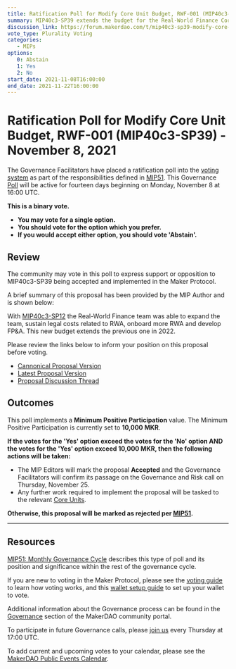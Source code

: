 ```yaml
---
title: Ratification Poll for Modify Core Unit Budget, RWF-001 (MIP40c3-SP39) - November 8, 2021
summary: MIP40c3-SP39 extends the budget for the Real-World Finance Core Unit defined in MIP40c3-SP12 in 2022.
discussion_link: https://forum.makerdao.com/t/mip40c3-sp39-modify-core-unit-budget-rwf-001/10543
vote_type: Plurality Voting
categories:
   - MIPs
options:
   0: Abstain
   1: Yes
   2: No
start_date: 2021-11-08T16:00:00 
end_date: 2021-11-22T16:00:00
---
```

# Ratification Poll for Modify Core Unit Budget, RWF-001 (MIP40c3-SP39) - November 8, 2021

The Governance Facilitators have placed a ratification poll into the [voting system](https://vote.makerdao.com/polling) as part of the responsibilities defined in [MIP51](https://mips.makerdao.com/mips/details/MIP51). This Governance [Poll](https://community-development.makerdao.com/en/learn/governance/on-chain-gov) will be active for fourteen days beginning on Monday, November 8 at 16:00 UTC.

**This is a binary vote.** 
- **You may vote for a single option.** 
- **You should vote for the option which you prefer.**
- **If you would accept either option, you should vote 'Abstain'.**

## Review

The community may vote in this poll to express support or opposition to MIP40c3-SP39 being accepted and implemented in the Maker Protocol.

A brief summary of this proposal has been provided by the MIP Author and is shown below:

With [MIP40c3-SP12](https://forum.makerdao.com/t/mip40c3-sp12-modify-core-unit-budget-rwf-001/7985) the Real-World Finance team was able to expand the team, sustain legal costs related to RWA, onboard more RWA and develop FP&A. This new budget extends the previous one in 2022.

Please review the links below to inform your position on this proposal before voting.
* [Cannonical Proposal Version](https://github.com/makerdao/mips/blob/master/MIP40/MIP40c3-Subproposals/MIP40c3-SP39.md)
* [Latest Proposal Version](https://mips.makerdao.com/mips/details/MIP40c3SP39)
* [Proposal Discussion Thread](https://forum.makerdao.com/t/mip40c3-sp39-modify-core-unit-budget-rwf-001/10543)

## Outcomes

This poll implements a **Minimum Positive Participation** value. The Minimum Positive Participation is currently set to **10,000 MKR**.

**If the votes for the 'Yes' option exceed the votes for the 'No' option AND the votes for the 'Yes' option exceed 10,000 MKR, then the following actions will be taken:**
* The MIP Editors will mark the proposal **Accepted** and the Governance Facilitators will confirm its passage on the Governance and Risk call on Thursday, November 25. 
* Any further work required to implement the proposal will be tasked to the relevant [Core Units](https://mips.makerdao.com/mips/details/MIP38#mip38c2-core-unit-state).

**Otherwise, this proposal will be marked as rejected per [MIP51](https://mips.makerdao.com/mips/details/MIP51#mip51c2-ratification-poll).**

---

## Resources

[MIP51: Monthly Governance Cycle](https://mips.makerdao.com/mips/details/MIP51) describes this type of poll and its position and significance within the rest of the governance cycle.

If you are new to voting in the Maker Protocol, please see the [voting guide](https://community-development.makerdao.com/en/learn/governance/how-voting-works/) to learn how voting works, and this [wallet setup guide](https://community-development.makerdao.com/en/learn/governance/voting-setup/) to set up your wallet to vote.

Additional information about the Governance process can be found in the [Governance](https://community-development.makerdao.com/en/learn/governance) section of the MakerDAO community portal.

To participate in future Governance calls, please [join us](https://github.com/makerdao/community/tree/master/governance/governance-and-risk-meetings) every Thursday at 17:00 UTC.

To add current and upcoming votes to your calendar, please see the [MakerDAO Public Events Calendar](https://calendar.google.com/calendar/embed?src=makerdao.com_3efhm2ghipksegl009ktniomdk%40group.calendar.google.com&ctz=UTC&mode=week&showCalendars=0&showPrint=0).
